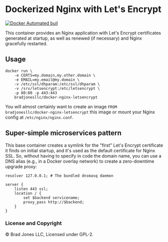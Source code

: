 # Dockerized Nginx with Let's Encrypt

[![Docker Automated buil](https://img.shields.io/docker/automated/bradjonesllc/docker-nginx-letsencrypt.svg?maxAge=2592000)](https://hub.docker.com/r/bradjonesllc/docker-nginx-letsencrypt/)

This container provides an Nginx application with Let's Encrypt certificates
generated at startup, as well as renewed (if necessary) and Nginx gracefully restarted.

## Usage

```
docker run \
    -e CERTS=my.domain,my.other.domain \
    -e EMAIL=my.email@my.domain \
    -v /etc/ssl/dhparam:/etc/ssl/dhparam \
    -v /srv/letsencrypt:/etc/letsencrypt \
    -p 80:80 -p 443:443
    bradjonesllc/docker-nginx-letsencrypt
```

You will almost certainly want to create an image `FROM bradjonesllc/docker-nginx-letsencrypt` this image or
mount your Nginx config at `/etc/nginx/nginx.conf`.

## Super-simple microservices pattern

This base container creates a symlink for the "first" Let's Encrypt certificate it finds on initial startup,
and it's used as the default certificate for Nginx SSL. So, without having to specify in code the domain name,
you can use a DNS alias (e.g., in a Docker overlay network) to create a zero-downtime upgrade proxy:

```
resolver 127.0.0.1; # The bundled dnsmasq daemon

server {
    listen 443 ssl;
    location / {
        set $backend servicename;
        proxy_pass http://$backend;
    }
}
```

### License and Copyright

&copy; Brad Jones LLC, Licensed under GPL-2.
